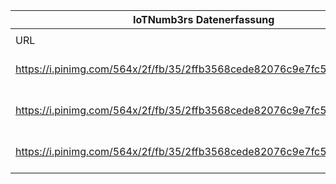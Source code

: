 |IoTNumb3rs Datenerfassung|||||||||||
| ---- | ---- | ---- | ---- | ---- | ---- | ---- | ---- | ---- | ---- | ---- |
||||||||||||
|URL|home_url|filename|device_class|device_count|market_class|market_volume|prognosis_year|publication_year|authorship_class|Dropbox folder|
|https://i.pinimg.com/564x/2f/fb/35/2ffb3568cede82076c9e7fc544004fa0.jpg|https://www.csgi.com/resources/profiting-from-the-internet-of-things-above-and-beyond-connectivity-iot/|file2_2ffb3568cede82076c9e7fc544004fa0.jpg|Generic IoT|50000000000|||2020|unknown|company|JinlinHolic/20190103-0000|
|https://i.pinimg.com/564x/2f/fb/35/2ffb3568cede82076c9e7fc544004fa0.jpg|https://www.csgi.com/resources/profiting-from-the-internet-of-things-above-and-beyond-connectivity-iot/|file2_2ffb3568cede82076c9e7fc544004fa0.jpg|Vehicles|95000000|||2025|unknown|company|JinlinHolic/20190103-0000|
|https://i.pinimg.com/564x/2f/fb/35/2ffb3568cede82076c9e7fc544004fa0.jpg|https://www.csgi.com/resources/profiting-from-the-internet-of-things-above-and-beyond-connectivity-iot/|file2_2ffb3568cede82076c9e7fc544004fa0.jpg|||revenue($)|9.48E+11|2020|unknown|company|JinlinHolic/20190103-0000|
